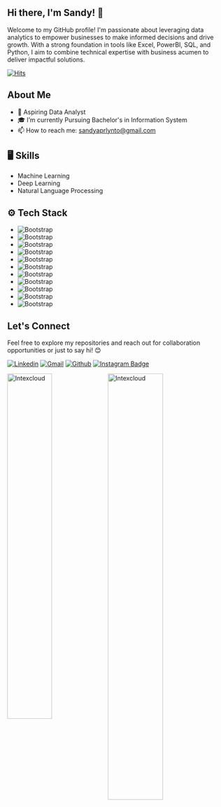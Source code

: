 ## Hi there, I'm Sandy! 👋
Welcome to my GitHub profile! I'm passionate about leveraging data analytics to empower businesses to make informed decisions and drive growth. With a strong foundation in tools like Excel, PowerBI, SQL, and Python, I aim to combine technical expertise with business acumen to deliver impactful solutions.

[![Hits](https://hits.seeyoufarm.com/api/count/incr/badge.svg?url=https%3A%2F%2Fgithub.com%2Fhejazizo%2Fhejazizo&count_bg=%2379C83D&title_bg=%23555555&icon=&icon_color=%23E7E7E7&title=Profile+Views&edge_flat=false)](https://hits.seeyoufarm.com)

## About Me

- 💼 Aspiring Data Analyst
- 🎓 I’m currently Pursuing Bachelor's in Information System
- 📫 How to reach me: sandyaprlynto@gmail.com

## 🖥 Skills

- Machine Learning
- Deep Learning
- Natural Language Processing

## ⚙️ Tech Stack

- ![Bootstrap](https://img.shields.io/badge/-Python-05122A?style=flat-square&logo=Python&color=353535) 
- ![Bootstrap](https://img.shields.io/badge/-Keras-05122A?style=flat-square&logo=Keras&color=353535) 
- ![Bootstrap](https://img.shields.io/badge/-TensorFlow-05122A?style=flat-square&logo=TensorFlow&color=353535) 
- ![Bootstrap](https://img.shields.io/badge/-Scikit%20Learn-05122A?style=flat-square&logo=Scikit-Learn&color=353535) 
- ![Bootstrap](https://img.shields.io/badge/-MySQL-05122A?style=flat-square&logo=MySQL&color=353535) 
- ![Bootstrap](https://img.shields.io/badge/-PostgreSQL-05122A?style=flat-square&logo=PostgreSQL&color=353535) 
- ![Bootstrap](https://img.shields.io/badge/-Pandas-05122A?style=flat-square&logo=Pandas&color=353535) 
- ![Bootstrap](https://img.shields.io/badge/-Numpy-05122A?style=flat-square&logo=Numpy&color=353535) 
- ![Bootstrap](https://img.shields.io/badge/-Matplotlib-05122A?style=flat-square&logo=Matplotlib&color=353535) 
- ![Bootstrap](https://img.shields.io/badge/-Tableau-05122A?style=flat-square&logo=Tableau&color=353535) 
- ![Bootstrap](https://img.shields.io/badge/-Power%20BI-05122A?style=flat-square&logo=Power-BI&color=353535)

## Let's Connect
Feel free to explore my repositories and reach out for collaboration opportunities or just to say hi! 😊

[![Linkedin](https://img.shields.io/badge/-LinkedIn-blue?style=flat&logo=Linkedin&logoColor=white)](https://www.linkedin.com/in/sandyaprilyanto/)
[![Gmail](https://img.shields.io/badge/-Gmail-c14438?style=flat&logo=Gmail&logoColor=white)](mailto:sandyaprlynto@gmail.com)
[![Github](https://img.shields.io/github/followers/Intexcloud?label=Follow&style=social)](https://github.com/Intexcloud)
[![Instagram Badge](https://img.shields.io/badge/-Instagram-purple?logo=instagram&logoColor=white&link=https://instagram.com/sndyaprlynto/)](https://www.instagram.com/sndyaprlynto)

<div> <img width="45%" align="left" src="https://github-readme-stats.vercel.app/api/top-langs?username=Intexcloud&show_icons=true&locale=en&layout=compact" alt="Intexcloud" /> <img width="50%" src="https://github-readme-streak-stats.herokuapp.com/?user=Intexcloud&" alt="Intexcloud" /> </div>






